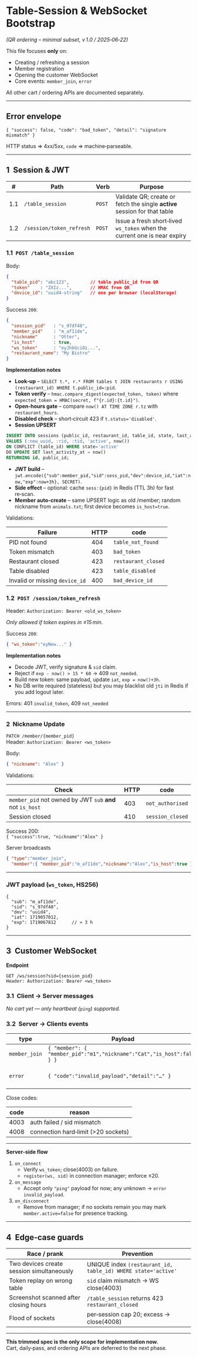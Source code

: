 # Table‑Session & WebSocket Bootstrap  
*(QR ordering – minimal subset, v 1.0 / 2025‑06‑22)*

This file focuses **only** on:

* Creating / refreshing a session  
* Member registration  
* Opening the customer WebSocket  
* Core events: `member_join`, `error`

All other cart / ordering APIs are documented separately.

---

## Error envelope

```jsonc
{ "success": false, "code": "bad_token", "detail": "signature mismatch" }
```

HTTP status ⇒ 4xx/5xx, `code` ⇒ machine‑parseable.

---

## 1  Session & JWT

| # | Path | Verb | Purpose |
|---|------|------|---------|
| 1.1 | `/table_session` | `POST` | Validate QR; create or fetch the single **active** session for that table |
| 1.2 | `/session/token_refresh` | `POST` | Issue a fresh short‑lived `ws_token` when the current one is near expiry |

### 1.1  `POST /table_session`

Body:

```json
{
  "table_pid": "abc123",        // table public_id from QR
  "token"    : "ZXIz...",       // HMAC from QR
  "device_id": "uuid4-string"   // one per browser (localStorage)
}
```

Success `200`:

```json
{
  "session_pid"   : "s_97df48",
  "member_pid"    : "m_af11de",
  "nickname"      : "Otter",
  "is_host"       : true,
  "ws_token"      : "eyJhbGciOi...",
  "restaurant_name": "My Bistro"
}
```

**Implementation notes**

* **Look‑up** – `SELECT t.*, r.* FROM tables t JOIN restaurants r USING (restaurant_id) WHERE t.public_id=:pid`.
* **Token verify** – `hmac.compare_digest(expected_token, token)` where `expected_token = HMAC(secret, f"{r.id}:{t.id}")`.
* **Open‑hours gate** – compare `now() AT TIME ZONE r.tz` with `restaurant_hours`.
* **Disabled check** – short‑circuit 423 if `t.status='disabled'`.
* **Session UPSERT**

```sql
INSERT INTO sessions (public_id, restaurant_id, table_id, state, last_activity_at)
VALUES (:new_uuid, :rid, :tid, 'active', now())
ON CONFLICT (table_id) WHERE state='active'
DO UPDATE SET last_activity_at = now()
RETURNING id, public_id;
```

* **JWT build** – `jwt.encode({"sub":member_pid,"sid":sess_pid,"dev":device_id,"iat":now,"exp":now+3h}, SECRET)`.
* **Side effect** – optional: cache `sess:{pid}` in Redis (TTL 3h) for fast re‑scan.
* **Member auto‑create** – same UPSERT logic as old /member; random nickname from `animals.txt`; first device becomes `is_host=true`.

Validations:

| Failure | HTTP | code |
|---------|------|------|
| PID not found | 404 | `table_not_found` |
| Token mismatch | 403 | `bad_token` |
| Restaurant closed | 423 | `restaurant_closed` |
| Table disabled | 423 | `table_disabled` |
| Invalid or missing `device_id` | 400 | `bad_device_id` |

### 1.2  `POST /session/token_refresh`

Header: `Authorization: Bearer <old_ws_token>`

*Only allowed if token expires in ≤15 min.*

Success `200`:

```json
{ "ws_token":"eyNew..." }
```

**Implementation notes**

* Decode JWT, verify signature & `sid` claim.
* Reject if `exp - now() > 15 * 60` → 409 `not_needed`.
* Build new token: same payload, update `iat`, `exp = now()+3h`.
* No DB write required (stateless) but you may blacklist old `jti` in Redis if you add logout later.

Errors: 401 `invalid_token`, 409 `not_needed`

---

### 2  Nickname Update

`PATCH /member/{member_pid}`  
Header: `Authorization: Bearer <ws_token>`

Body:
```json
{ "nickname": "Alex" }
```

Validations:

| Check | HTTP | code |
|-------|------|------|
| `member_pid` not owned by JWT `sub` **and** not `is_host` | 403 | `not_authorised` |
| Session closed | 410 | `session_closed` |

Success 200:  
`{ "success":true, "nickname":"Alex" }`

Server broadcasts
```json
{ "type":"member_join",
  "member":{ "member_pid":"m_af11de","nickname":"Alex","is_host":true } }
```

---

### JWT payload (`ws_token`, HS256)

```jsonc
{
  "sub": "m_af11de",
  "sid": "s_97df48",
  "dev": "uuid4",
  "iat": 1719057012,
  "exp": 1719067812      // ≈ 3 h
}
```

---

## 3  Customer WebSocket

**Endpoint**

```
GET /ws/session?sid={session_pid}
Header: Authorization: Bearer <ws_token>
```

### 3.1  Client → Server messages

*No cart yet — only heartbeat (`ping`) supported.*

### 3.2  Server → Clients events

| type | Payload | Description |
|------|---------|-------------|
| `member_join` | `{ "member": { "member_pid":"m1","nickname":"Cat","is_host":false } }` | New device registered |
| `error` | `{ "code":"invalid_payload","detail":"…" }` | Any protocol violation |

Close codes:

| code | reason |
|------|--------|
| 4003 | auth failed / sid mismatch |
| 4008 | connection hard‑limit (>20 sockets) |

---

**Server‑side flow**

1. `on_connect`  
   * Verify `ws_token`; close(4003) on failure.  
   * `register(ws, sid)` in connection manager; enforce ≤20.  
2. `on_message`  
   * Accept only `"ping"` payload for now; any unknown → `error` `invalid_payload`.  
3. `on_disconnect`  
   * Remove from manager; if no sockets remain you may mark `member.active=false` for presence tracking.

---

## 4  Edge‑case guards

| Race / prank | Prevention |
|--------------|------------|
| Two devices create session simultaneously | UNIQUE index `(restaurant_id, table_id) WHERE state='active'` |
| Token replay on wrong table | `sid` claim mismatch → WS close(4003) |
| Screenshot scanned after closing hours | `/table_session` returns 423 `restaurant_closed` |
| Flood of sockets | per‑session cap 20; excess → close(4008) |

---

**This trimmed spec is the only scope for implementation now.**  
Cart, daily‑pass, and ordering APIs are deferred to the next phase.